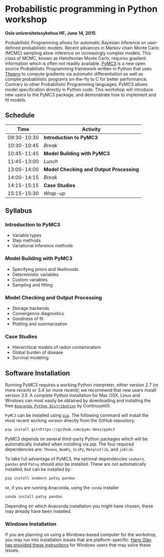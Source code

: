 # Probabilistic programming in Python workshop 

**Oslo universitetssykehus HF, June 14, 2015**

Probabilistic Programming allows for automatic Bayesian inference on user-defined probabilistic models. Recent advances in Markov chain Monte Carlo (MCMC) sampling allow inference on increasingly complex models. This class of MCMC, known as Hamiltonian Monte Carlo, requires gradient information which is often not readily available. [PyMC3](https://github.com/pymc-devs/pymc3 "GitHub - pymc-devs/pymc3: Probabilistic Programming in Python. Uses Theano as a backend, supports NUTS and ADVI.") is a new open source Probabilistic Programming framework written in Python that uses [Theano](http://deeplearning.net/software/theano/ "Welcome &mdash; Theano 0.8.2 documentation") to compute gradients via automatic differentiation as well as compile probabilistic programs on-the-fly to C for better performance. Contrary to other Probabilistic Programming languages, PyMC3 allows model specification directly in Python code. This workshop will introduce new users to the PyMC3 package, and demonstrate how to implement and fit models.

## Schedule

| Time          | Activity                    |
| --------------|-----------------------------|
| 09:30-10:30 | **Introduction to PyMC3** |
| 10:30-10:45 | *Break* |
| 10:45-11:45 | **Model Building with PyMC3** |
| 11:45-13:00 | *Lunch* |
| 13:00-14:00 | **Model Checking and Output Processing** |
| 14:00-14:15 | *Break* |
| 14:15-15:15 | **Case Studies** |
| 15:15-15:30 | *Wrap-up* |

## Syllabus

### Introduction to PyMC3

* Variable types
* Step methods
* Variational inference methods

### Model Building with PyMC3

* Specifying priors and likelihoods
* Deterministic variables
* Custom variables
* Sampling and fitting

### Model Checking and Output Processing

* Storage backends
* Convergence diagnostics
* Goodness of fit
* Plotting and summarization

### Case Studies

* Hierarchical models of radon contamination
* Global burden of disease
* Survival modeling

## Software Installation

Running PyMC3 requires a working Python interpreter, either version 2.7 (or more recent) or 3.4 (or more recent); we recommend that new users install version 3.5. A complete Python installation for Mac OSX, Linux and Windows can most easily be obtained by downloading and installing the free [`Anaconda Python Distribution`](https://www.continuum.io/downloads) by ContinuumIO. 

`PyMC3` can be installed using [`pip`](https://pip.pypa.io/en/latest/installing.html). The following command will install the most recent working version directly from the GitHub repository:

```bash
pip install git+https://github.com/pymc-devs/pymc3
```

PyMC3 depends on several third-party Python packages which will be automatically installed when installing via pip. The four required dependencies are: `Theano`, `NumPy`, `SciPy`, `Matplotlib`, and `joblib`. 

To take full advantage of PyMC3, the optional dependencies `seaborn`, `pandas` and `Patsy` should also be installed. These are *not* automatically installed, but can be installed by:

```bash
pip install seaborn patsy pandas
```

or, if you are running Anaconda, using the `conda` installer

```bash
conda install patsy pandas
```

Depending on which Anaconda installation you might have chosen, these may already have been installed.

### Windows Installation

If you are planning on using a Windows-based computer for the workshop, you may run into installation issues that are platform-specific. [Hans Olav has provided these instructions](http://datahans.blogspot.no/2016/04/installing-pymc3.html) for Windows users that may solve these issues.